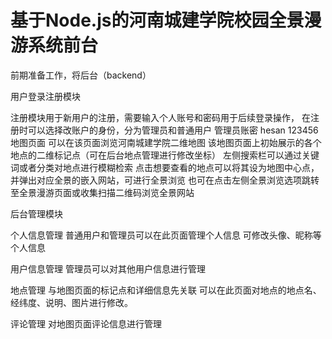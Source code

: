 # 基于Node.js的河南城建学院校园全景漫游系统前台
前期准备工作，将后台（backend）





用户登录注册模块



注册模块用于新用户的注册，需要输入个人账号和密码用于后续登录操作，
在注册时可以选择改账户的身份，分为管理员和普通用户
管理员账密
hesan
123456
地图页面
可以在该页面浏览河南城建学院二维地图
该地图页面上初始展示的各个地点的二维标记点（可在后台地点管理进行修改坐标）
左侧搜索栏可以通过关键词或者分类对地点进行模糊检索
点击想要查看的地点可以将其设为地图中心点，并弹出对应全景的嵌入网站，可进行全景浏览
也可在点击左侧全景浏览选项跳转至全景漫游页面或收集扫描二维码浏览全景网站

后台管理模块

个人信息管理
普通用户和管理员可以在此页面管理个人信息
可修改头像、昵称等个人信息

用户信息管理
管理员可以对其他用户信息进行管理

地点管理
与地图页面的标记点和详细信息先关联
可以在此页面对地点的地点名、经纬度、说明、图片进行修改。

评论管理
对地图页面评论信息进行管理

